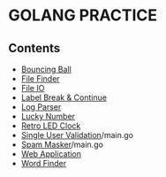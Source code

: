 # GOLANG PRACTICE

## Contents
* [Bouncing Ball](/Bouncing%20Ball/main.go)
* [File Finder](/File%20Finder/main.go)
* [File IO](/File%20IO/main.go)
* [Label Break & Continue](/Label%20Break%20and%20Continue/main.go)
* [Log Parser](/Log%20Parser/main.go)
* [Lucky Number](/Lucky%20Number/main.go)
* [Retro LED Clock](/Retro%20Led%20Clock/main.go)
* [Single User Validation](/Single%20User%20Validation)/main.go
* [Spam Masker](/Spam%20Masker)/main.go
* [Web Application](/webapp/webapp.go)
* [Word Finder](/Word%20Finder/main.go)
